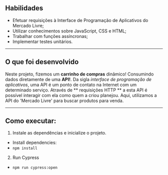## Habilidades

- Efetuar requisições à Interface de Programação de Aplicativos do Mercado Livre;
- Utilizar conhecimentos sobre JavaScript, CSS e HTML;
- Trabalhar com funções assíncronas;
- Implementar testes unitários.

---

## O que foi desenvolvido

Neste projeto, fizemos um **carrinho de compras** dinâmico! Consumindo dados diretamente de uma **API!**. Da sigla _interface de programação de aplicativos_, uma API é um ponto de contato na Internet com um determinado serviço. Através de ** requisições HTTP ** a esta API é possível interagir com ela como quem a criou planejou. Aqui, utilizamos a API do 'Mercado Livre' para buscar produtos para venda.

---

## Como executar:

1. Instale as dependências e inicialize o projeto.
* Install dependencies:
* ```npm install```

2. Run Cypress
* ```npm run cypress:open```
